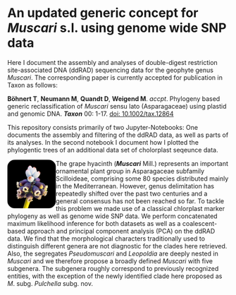 # An updated generic concept for *Muscari* s.l. using genome wide SNP data

Here I document the assembly and analyses of double-digest restriction site-associated DNA (ddRAD) sequencing data for the geophyte genus *Muscari*. The corresponding paper is currently accepted for publication in Taxon as follows:

**Böhnert T**, **Neumann M**, **Quandt D**, **Weigend M**. *accpt*. Phylogeny based generic reclassification of *Muscari* sensu lato (Asparagaceae) using plastid and genomic DNA. ***Taxon*** 00: 1-17. [doi: 10.1002/tax.12864](https://doi.org/10.1002/tax.12864)

This repository consists primarily of two Jupyter-Notebooks: One documents the assembly and filtering of the ddRAD data, as well as parts of its analyses. In the second notebook I document how I plotted the phylogentic trees of an additional data set of cholorplast seqeunce data. 

<img width="110" src="https://raw.githubusercontent.com/TimBoeh/Muscari_ddRAD/master/img/Muscari_sivrihisardaghlarensis_256x256.png" align="left" style="border: 10 px solid #ccc"/>

The grape hyacinth (***Muscari*** Mill.) represents an important ornamental plant group in Asparagaceae subfamily Scilloideae, comprising some 80 species distributed mainly in the Mediterranean. However, genus delimitation has repeatedly shifted over the past two centuries and a general consensus has not been reached so far. To tackle this problem we made use of a classical chlorplast marker phylogeny as well as genome wide SNP data. We perform concatenated maximum likelihood inference for both datasets as well as a coalescent-based approach and principal component analysis (PCA) on the ddRAD data. We find that the morphological characters traditionally used to distinguish different genera are not diagnostic for the clades here retrieved. Also, the segregates *Pseudomuscari* and *Leopoldia* are deeply nested in *Muscari* and we therefore propose a broadly defined *Muscari* with five subgenera. The subgenera roughly correspond to previously recognized entities, with the exception of the newly identified clade here proposed as *M*. subg. *Pulchella* subg. nov.


